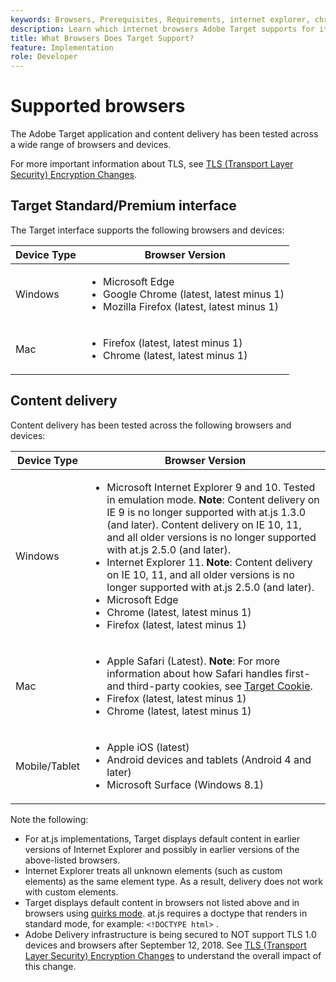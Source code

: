 ```yaml
---
keywords: Browsers, Prerequisites, Requirements, internet explorer, chrome, firefox, safari, android, surface, Browsers0
description: Learn which internet browsers Adobe Target supports for its interface and for content delivery.
title: What Browsers Does Target Support?
feature: Implementation
role: Developer
---
```

# Supported browsers

The Adobe Target application and content delivery has been tested across a wide range of browsers and devices.

For more important information about TLS, see [TLS (Transport Layer Security) Encryption Changes](tls-transport-layer-security-encryption.md).

## Target Standard/Premium interface

The Target interface supports the following browsers and devices:

| Device Type | Browser Version |
|--- |--- |
|Windows|<ul><li>Microsoft Edge</li><li>Google Chrome (latest, latest minus 1)</li><li>Mozilla Firefox (latest, latest minus 1)</li></ul>|
|Mac|<ul><li>Firefox (latest, latest minus 1)</li><li>Chrome (latest, latest minus 1)</li></ul>|

## Content delivery

Content delivery has been tested across the following browsers and devices:

| Device Type | Browser Version |
|--- |--- |
|Windows|<ul><li>Microsoft Internet Explorer 9 and 10. Tested in emulation mode. **Note**: Content delivery on IE 9 is no longer supported with at.js 1.3.0 (and later). Content delivery on IE 10, 11, and all older versions is no longer supported with at.js 2.5.0 (and later).</li><li>Internet Explorer 11. **Note**: Content delivery on IE 10, 11, and all older versions is no longer supported with at.js 2.5.0 (and later).</li><li>Microsoft Edge</li><li>Chrome (latest, latest minus 1)</li><li>Firefox (latest, latest minus 1)</li></ul>|
|Mac|<ul><li>Apple Safari (Latest). **Note**: For more information about how Safari handles first- and third-party cookies, see [Target Cookie](../implement/client-side/atjs/atjs-cookies.md).</li><li>Firefox (latest, latest minus 1)</li><li>Chrome (latest, latest minus 1)</li></ul>|
|Mobile/Tablet|<ul><li>Apple iOS (latest)</li><li>Android devices and tablets (Android 4 and later)</li><li>Microsoft Surface (Windows 8.1)</li></ul>|

Note the following:

* For at.js implementations, Target displays default content in earlier versions of Internet Explorer and possibly in earlier versions of the above-listed browsers.
* Internet Explorer treats all unknown elements (such as custom elements) as the same element type. As a result, delivery does not work with custom elements.
* Target displays default content in browsers not listed above and in browsers using [quirks mode](https://en.wikipedia.org/wiki/Quirks_mode). at.js requires a doctype that renders in standard mode, for example: `<!DOCTYPE html>` .
* Adobe Delivery infrastructure is being secured to NOT support TLS 1.0 devices and browsers after September 12, 2018. See [TLS (Transport Layer Security) Encryption Changes](../before-implement/tls-transport-layer-security-encryption.md) to understand the overall impact of this change.

